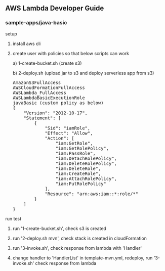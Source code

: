 ## AWS Lambda Developer Guide

### sample-apps/java-basic

setup

1. install aws cli
2. create user with policies so that below scripts can work

   a) 1-create-bucket.sh (create s3)
   
   b) 2-deploy.sh (upload jar to s3 and deploy serverless app from s3)
   
   <pre>
   AmazonS3FullAccess
   AWSCloudFormationFullAccess
   AWSLambda_FullAccess
   AWSLambdaBasicExecutionRole
   javaBasic (custom policy as below)
   {
       "Version": "2012-10-17",
       "Statement": [
           {
               "Sid": "iamRole",
               "Effect": "Allow",
               "Action": [
                   "iam:GetRole",
                   "iam:GetRolePolicy",
                   "iam:PassRole",
                   "iam:DetachRolePolicy",
                   "iam:DeleteRolePolicy",
                   "iam:DeleteRole",
                   "iam:CreateRole",
                   "iam:AttachRolePolicy",
                   "iam:PutRolePolicy"
               ],
               "Resource": "arn:aws:iam::*:role/*"
           }
       ]
   }
   </pre>

run test

1. run '1-create-bucket.sh', check s3 is created

2. run '2-deploy.sh mvn', check stack is created in cloudFormation

3. run '3-invoke.sh', check response from lambda with 'Handler'

4. change handler to 'HandlerList' in template-mvn.yml, redeploy, run '3-invoke.sh' check response from lambda
